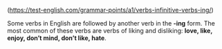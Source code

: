 (https://test-english.com/grammar-points/a1/verbs-infinitive-verbs-ing/)

Some verbs in English are followed by another verb in the **-ing** form. The most common of these verbs are verbs of liking and disliking: **love, like, enjoy, don’t mind, don’t like, hate**.





